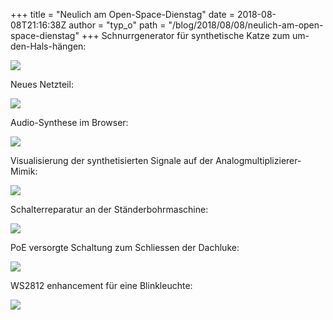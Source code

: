+++
title = "Neulich am Open-Space-Dienstag"
date = 2018-08-08T21:16:38Z
author = "typ_o"
path = "/blog/2018/08/08/neulich-am-open-space-dienstag"
+++
Schnurrgenerator für synthetische Katze zum um-den-Hals-hängen:

[![](/media/20180710_195432.serendipityThumb.jpg)](/media/20180710_195432.jpg)

Neues Netzteil:

[![](/media/20180710_195112.serendipityThumb.jpg)](/media/20180710_195112.jpg)

Audio-Synthese im Browser:

[![](/media/20180710_194740.serendipityThumb.jpg)](/media/20180710_194740.jpg)

Visualisierung der synthetisierten Signale auf der
Analogmultiplizierer-Mimik:

[![](/media/20180710_194711.serendipityThumb.jpg)](/media/20180710_194711.jpg)

Schalterreparatur an der Ständerbohrmaschine:

[![](/media/20180710_195028.serendipityThumb.jpg)](/media/20180710_195028.jpg)

PoE versorgte Schaltung zum Schliessen der Dachluke:

[![](/media/20180710_194913.serendipityThumb.jpg)](/media/20180710_194913.jpg)

WS2812 enhancement für eine Blinkleuchte:

[![](/media/20180710_194650.serendipityThumb.jpg)](/media/20180710_194650.jpg)
